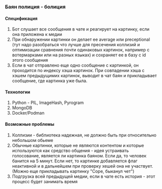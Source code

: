 ### Баян полиция - болиция

#### Спецификация
1. Бот слушает все сообщения в чате и реагирует на картинку, если она приложена к медии
2. При обнаружении картинки он делает ее average или  preceptional (тут надо разобраться что лучше для пресечения коллизий и оптимизации сравнения почти одинаковых картинок, например с вотермарками или на разных языках) и сохраняет ее в базу с id этого сообщения
3. Если в чат отправлено еще одно сообщение с картинкой, он проходится по индексу хэша картинок. При совпадении хэша с хэшем предыдущимих картинок, выводит в чат баян и прикладывает сообщение, где картинка уже была.

#### Технологии
1. Python - PIL, ImageHash, Pyrogram
2. MongoDB
3. Docker/Podman

#### Возможные проблемы
1. Коллизии - библиотека надежная, не должно быть при относительно небольшом обьеме
2. Обычные картинки, которые не являются контентом и которые используются как средство общения - идея устраивать голосование, является ли картинка баяном. Если да, то человек банится на 5 минут. Если нет, то картинке добавляется флаг неактивной и в дальнейшем при проверку хешей она не участвует.  (Можно еще прикладывать картинку "Соре, быканул чет")
3. Подгрузка всей предыдущей медии, если в чате есть история - этот процесс будет занимать время

